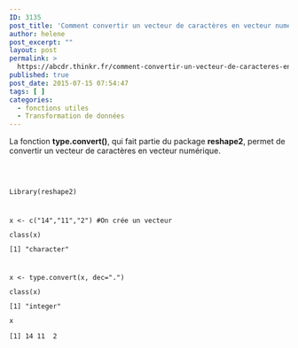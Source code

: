 ```yaml
---
ID: 3135
post_title: 'Comment convertir un vecteur de caractères en vecteur numérique ? : type.convert'
author: helene
post_excerpt: ""
layout: post
permalink: >
  https://abcdr.thinkr.fr/comment-convertir-un-vecteur-de-caracteres-en-vecteur-numerique-type-convert/
published: true
post_date: 2015-07-15 07:54:47
tags: [ ]
categories:
  - fonctions utiles
  - Transformation de données
---
```

<p>La fonction <b>type.convert()</b>, qui fait partie du package <b>reshape2</b>, permet de convertir un vecteur de caractères en vecteur numérique.</p><p> </p><p> <pre><code><br />Library(reshape2)</p><p> </p><p>x &lt;- c("14","11","2") #On crée un vecteur</p><p>class(x)</p><p>[1] "character"</p><p> </p><p>x &lt;- type.convert(x, dec=".")</p><p>class(x)</p><p>[1] "integer"</p><p>x</p><p>[1] 14 11  2<br /> </code></pre>   </p>